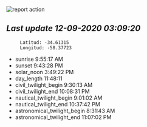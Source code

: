 ![report action](https://github.com/matiasz8/actions-for-reports/workflows/report%20action/badge.svg?branch=develop) 


## *****Last update 12-09-2020 03:09:20*****



		 Latitud: -34.61315
		 Longitud: -58.37723

 - sunrise 	 9:55:17 AM
 - sunset 	 9:43:28 PM
 - solar_noon 	 3:49:22 PM
 - day_length 	 11:48:11
 - civil_twilight_begin 	 9:30:13 AM
 - civil_twilight_end 	 10:08:31 PM
 - nautical_twilight_begin 	 9:01:02 AM
 - nautical_twilight_end 	 10:37:42 PM
 - astronomical_twilight_begin 	 8:31:43 AM
 - astronomical_twilight_end 	 11:07:02 PM
